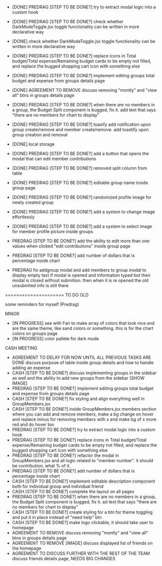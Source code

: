 - [DONE] PREDRAG [STEP TO BE DONE?] try to extract modal logic into a custom hook
- [DONE] PREDRAG [STEP TO BE DONE?] check whether DarkModeToggle.jsx toggle functionality can be written in more declarative way
- [DONE] check whether DarkModeToggle.jsx toggle functionality can be written in more declarative way
- [DONE] PREDRAG [STEP TO BE DONE?] replace icons in Total budget/Total expense/Remaining budget cards to be empty not filled, and replace the bugged shopping cart icon with something else
- [DONE] PREDRAG [STEP TO BE DONE?] implement editing groups total budget and expense from groups details page
- [DONE] AGREEMENT TO REMOVE discuss removing "montly" and "view all" btns in groups details page
- [DONE] PREDRAG [STEP TO BE DONE?] when there are no members in a group, the Budget Split component is bugged, fix it. add text that says "there are no members for chart to display"
- [DONE] PREDRAG [STEP TO BE DONE?] toasify add notification upon group create/remove and member create/remove. add toastify upon group creation and removal
- [DONE] local storage
- [DONE] PREDRAG [STEP TO BE DONE?] add a button that opens the modal that can edit member contributions
- [DONE] PREDRAG [STEP TO BE DONE?] removed split column from table
- [DONE] PREDRAG [STEP TO BE DONE?] editable group name inside group page
- [DONE] PREDRAG [STEP TO BE DONE?] randomized profile image for newly created group
- [DONE] PREDRAG [STEP TO BE DONE?] add a system to change image effortlessly
- [DONE] PREDRAG [STEP TO BE DONE?] add a system to select image for member profile picture inside groups

- PREDRAG [STEP TO BE DONE?] add the ability to edit more than one values when clicked "edit contributions" inside group page
- PREDRAG [STEP TO BE DONE?] add number of dollars that is percentage inside chart
- PREDRAG fix addgroup modal and add members to group modal to display empty text if modal is opened and information typed but then modal is closed without submition. then when it is re opened the old unsubmited info is still there

===================== TO DO OLD

some reminders for myself (Predrag)

MINOR

- [IN PROGRESS] see with Fari to make array of colors that look nice and are the same theme, like sand colors or something. this is for the chart colors on groups page
- [IN PROGRESS] color pallete for dark mode

CASH MEETING

- AGREEMENT TO DELAY FOR NOW UNTIL ALL PREVIOUS TASKS ARE DONE discuss purpose of table inside group details and how to handle adding an expense
- CASH [STEP TO BE DONE?] discuss implementing groups in the sidebar as well and the ability to add new groups from the sidebar [SHOW IMAGE]
- PREDRAG [STEP TO BE DONE?] implement editing groups total budget and expense from groups details page
- CASH [STEP TO BE DONE?] fix styling and align everything well in GroupMembers.jsx
- CASH [STEP TO BE DONE?] inside GroupMembers.jsx members section where you can add and remove members, make a bg change on hover and replace minus for removing members with x and make bg of x more red and do hover too
- PREDRAG [STEP TO BE DONE?] try to extract modal logic into a custom hook
- PREDRAG [STEP TO BE DONE?] replace icons in Total budget/Total expense/Remaining budget cards to be empty not filled, and replace the bugged shopping cart icon with something else
- PREDRAG [STEP TO BE DONE?] refactor the modal in GroupMembers.jsx and all logic related to "member number". it should be contribution, what % of it.
- PREDRAG [STEP TO BE DONE?] add number of dollars that is percentage inside chart
- CASH [STEP TO BE DONE?] implement editable description component both for individual group and individual friend
- CASH [STEP TO BE DONE?] complete the layout on all pages
- PREDRAG [STEP TO BE DONE?] when there are no members in a group, the Budget Split component is bugged, fix it. ad text that says "there are no members for chart to display"
- CASH [STEP TO BE DONE?] create styling for a btn for theme toggling and put it in place instead of "need help" btn
- CASH [STEP TO BE DONE?] make logo clickable, it should take user to homepage
- AGREEMENT TO REMOVE discuss removing "montly" and "view all" btns in groups details page
- AGREEMENT TO REMOVE [IMAGE] discuss displayed list of friends on the homepage
- AGREEMENT TO DISCUSS FURTHER WITH THE REST OF THE TEAM discuss friends details page, NEEDS BIG CHANGES

